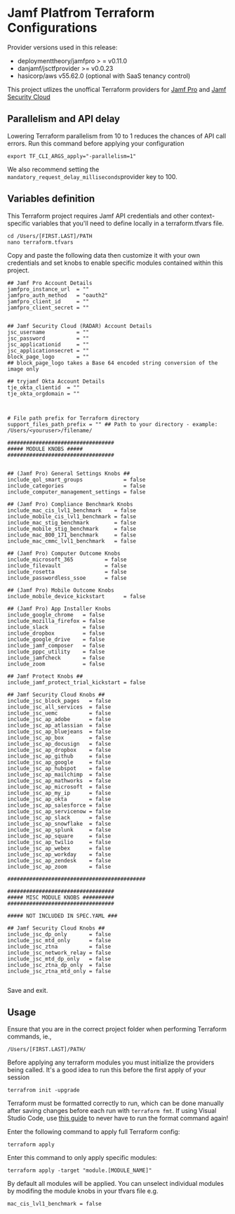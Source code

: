 # Jamf Platfrom Terraform Configurations

Provider versions used in this release:

- deploymenttheory/jamfpro > = v0.11.0
- danjamf/jsctfprovider >= v0.0.23
- hasicorp/aws v55.62.0 (optional with SaaS tenancy control)

This project utlizes the unoffical Terraform providers for [Jamf Pro](https://registry.terraform.io/providers/deploymenttheory/jamfpro/latest) and [Jamf Security Cloud](https://registry.terraform.io/providers/danjamf/jsctfprovider/latest)

## Parallelism and API delay

Lowering Terraform parallelism from 10 to 1 reduces the chances of API call errors. Run this command before applying your configuration

```
export TF_CLI_ARGS_apply="-parallelism=1"
```

We also recommend setting the `mandatory_request_delay_milliseconds`provider key to 100.

## Variables definition

This Terraform project requires Jamf API credentials and other context-specific variables that you'll need to define locally in a terraform.tfvars file.

```
cd /Users/[FIRST.LAST]/PATH
nano terraform.tfvars
```

Copy and paste the following data then customize it with your own credentials and set knobs to enable specific modules contained within this project.

```
## Jamf Pro Account Details
jamfpro_instance_url  = ""
jamfpro_auth_method   = "oauth2"
jamfpro_client_id     = ""
jamfpro_client_secret = ""


## Jamf Security Cloud (RADAR) Account Details
jsc_username          = ""
jsc_password          = ""
jsc_applicationid     = ""
jsc_applicationsecret = ""
block_page_logo       = ""
## block_page_logo takes a Base 64 encoded string conversion of the image only

## tryjamf Okta Account Details
tje_okta_clientid  = ""
tje_okta_orgdomain = ""



# File path prefix for Terraform directory
support_files_path_prefix = "" ## Path to your directory - example: /Users/<youruser>/filename/

##################################
##### MODULE KNOBS #####
##################################


## (Jamf Pro) General Settings Knobs ##
include_qol_smart_groups             = false
include_categories                   = false
include_computer_management_settings = false

## (Jamf Pro) Compliance Benchmark Knobs
include_mac_cis_lvl1_benchmark    = false
include_mobile_cis_lvl1_benchmark = false
include_mac_stig_benchmark        = false
include_mobile_stig_benchmark     = false
include_mac_800_171_benchmark     = false
include_mac_cmmc_lvl1_benchmark   = false

## (Jamf Pro) Computer Outcome Knobs
include_microsoft_365          = false
include_filevault              = false
include_rosetta                = false
include_passwordless_ssoe      = false

## (Jamf Pro) Mobile Outcome Knobs
include_mobile_device_kickstart      = false

## (Jamf Pro) App Installer Knobs
include_google_chrome   = false
include_mozilla_firefox = false
include_slack           = false
include_dropbox         = false
include_google_drive    = false
include_jamf_composer   = false
include_pppc_utility    = false
include_jamfcheck       = false
include_zoom            = false

## Jamf Protect Knobs ##
include_jamf_protect_trial_kickstart = false

## Jamf Security Cloud Knobs ##
include_jsc_block_pages   = false
include_jsc_all_services  = false
include_jsc_uemc          = false
include_jsc_ap_adobe      = false
include_jsc_ap_atlassian  = false
include_jsc_ap_bluejeans  = false
include_jsc_ap_box        = false
include_jsc_ap_docusign   = false
include_jsc_ap_dropbox    = false
include_jsc_ap_github     = false
include_jsc_ap_google     = false
include_jsc_ap_hubspot    = false
include_jsc_ap_mailchimp  = false
include_jsc_ap_mathworks  = false
include_jsc_ap_microsoft  = false
include_jsc_ap_my_ip      = false
include_jsc_ap_okta       = false
include_jsc_ap_salesforce = false
include_jsc_ap_servicenow = false
include_jsc_ap_slack      = false
include_jsc_ap_snowflake  = false
include_jsc_ap_splunk     = false
include_jsc_ap_square     = false
include_jsc_ap_twilio     = false
include_jsc_ap_webex      = false
include_jsc_ap_workday    = false
include_jsc_ap_zendesk    = false
include_jsc_ap_zoom       = false

############################################

##################################
##### MISC MODULE KNOBS ##########
##################################

##### NOT INCLUDED IN SPEC.YAML ###

## Jamf Security Cloud Knobs ##
include_jsc_dp_only       = false
include_jsc_mtd_only      = false
include_jsc_ztna          = false
include_jsc_network_relay = false
include_jsc_mtd_dp_only   = false
include_jsc_ztna_dp_only  = false
include_jsc_ztna_mtd_only = false


```

Save and exit.

## Usage

Ensure that you are in the correct project folder when performing Terraform commands, ie.,

```
/Users/[FIRST.LAST]/PATH/
```

Before applying any terraform modules you must initialize the providers being called. It's a good idea to run this before the first apply of your session

```
terrafrom init -upgrade
```

Terraform must be formatted correctly to run, which can be done manually after saving changes before each run with `terraform fmt`. If using Visual Studio Code, use [this guide](https://medium.com/nerd-for-tech/how-to-auto-format-hcl-terraform-code-in-visual-studio-code-6fa0e7afbb5e) to never have to run the format command again!

Enter the following command to apply full Terraform config:

```
terraform apply
```

Enter this command to only apply specific modules:

```
terraform apply -target "module.[MODULE_NAME]"
```

By default all modules will be applied. You can unselect individual modules by modifing the module knobs in your tfvars file e.g.

```
mac_cis_lvl1_benchmark = false
```

